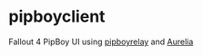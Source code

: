 # pipboyclient
Fallout 4 PipBoy UI using [pipboyrelay](https://github.com/rgbkrk/pipboyrelay) and [Aurelia](https://aurelia.io)
